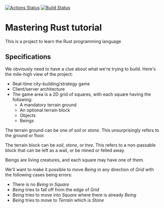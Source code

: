 [![Actions Status](https://github.com/m00s/mastering-rust-tutorial/workflows/Rust/badge.svg)](https://github.com/m00s/mastering-rust-tutorial/actions) [![Build Status](https://travis-ci.com/m00s/mastering-rust-tutorial.svg?branch=master)](https://travis-ci.com/m00s/mastering-rust-tutorial)

# Mastering Rust tutorial

This is a project to learn the Rust programming language

## Specifications

We obviously need to have a clue about what we're trying to build.
Here's the mile-high view of the project:

- Real-time city-building/strategy game
- Client/server architecture
- The game area is a 2D grid of squares, with each square having the following:
    - A mandatory terrain ground
    - An optional terrain block
    - Objects
    - Beings

The terrain ground can be one of *soil* or *stone*. This unsurprisingly refers to the ground or floor.

The terrain block can be *soil*, *stone*, or *tree*. This refers to a non-passable block that can be left as a wall, or be mined or felled away.

Beings are living creatures, and each square may have one of them.

We'll want to make it possible to move *Being* in any direction of *Grid* with the following cases being errors:

- There is no *Being* in *Square*
- *Being* tries to fall off from the edge of *Grid*
- *Being* tries to move into *Square* where there is already *Being*
- *Being* tries to move to *Terrain* which is *Stone*
